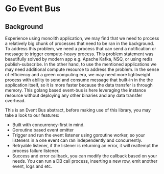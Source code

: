 # Go Event Bus

## Background
Experience using monolith application, we may find that we need to process a relatively big chunk of processes that need to be ran in the background. To address this problem, we need a process that can send a notification or message to trigger compute-heavy process. This problem statement was beautifully solved by modern app e.g. Apache Kafka, NSQ, or using redis publish-subscribe. In the other hand, to use the mentioned applications we may need additional compute resource to address the problem. In the sense of efficiency and a green computing era, we may need more lightweight process with ability to send and consume message that built-in in the the application itself, so it is more faster because the data transfer is through memory. This golang based event-bus is here leveraging the instance resource without deploying any other binaries and any data transfer overhead. 

This is an Event Bus abstract, before making use of this library, you may take a look to our features:

- Built with concurrency-first in mind.
- Goroutine based event emitter
- Trigger and run the event listener using goroutine worker, so your listeners in a one event can ran independently and concurrently.
- Retryable listener, if the listener is returning an error, it will reattempt the process failure listener.
- Success and error callback, you can modify the callback based on your needs. You can run a DB call process, inserting a new row, emit another event, logs and etc.
